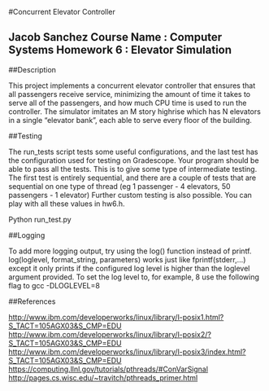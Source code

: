#Concurrent Elevator Controller


Jacob Sanchez
Course Name  : Computer Systems
Homework  6  : Elevator Simulation
-------------------------------------------------------------------------------

##Description

This project implements a concurrent elevator controller that ensures that all passengers receive service, minimizing the amount of time it takes to serve all of the passengers, and how much CPU time is used to run the controller. The simulator imitates an M story highrise which has N elevators in a single “elevator bank”, each able to serve every floor of the building.

##Testing

The run_tests script tests some useful configurations, and the last test has the configuration used for testing on Gradescope. Your program should be able to pass all the tests. This is to give some type of intermediate testing. The first test is entirely sequential, and there are a couple of tests that are sequential on one type of thread (eg 1 passenger - 4 elevators, 50 passengers - 1 elevator) Further custom testing is also possible. You can play with all these values in hw6.h.


Python run_test.py

##Logging

To add more logging output, try using the log() function instead of printf. log(loglevel, format_string, parameters) works just like fprintf(stderr,...) except it only prints if the configured log level is higher than the loglevel argument provided. To set the log level to, for example, 8 use the following flag to gcc -DLOGLEVEL=8


##References

http://www.ibm.com/developerworks/linux/library/l-posix1.html?S_TACT=105AGX03&S_CMP=EDU
http://www.ibm.com/developerworks/linux/library/l-posix2/?S_TACT=105AGX03&S_CMP=EDU
http://www.ibm.com/developerworks/linux/library/l-posix3/index.html?S_TACT=105AGX03&S_CMP=EDU
https://computing.llnl.gov/tutorials/pthreads/#ConVarSignal
http://pages.cs.wisc.edu/~travitch/pthreads_primer.html
